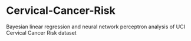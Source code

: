 # Cervical-Cancer-Risk
Bayesian linear regression and neural network perceptron analysis of UCI Cervical Cancer Risk dataset
